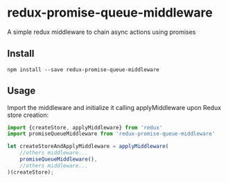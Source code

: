 # redux-promise-queue-middleware
A simple redux middleware to chain async actions using promises
## Install
```
npm install --save redux-promise-queue-middleware
```
## Usage
Import the middleware and initialize it calling applyMiddleware upon Redux store creation:
```js
import {createStore, applyMiddleware} from 'redux'
import promiseQueueMiddleware from 'redux-promise-queue-middleware'

let createStoreAndApplyMiddleware = applyMiddleware(
    //others middleware...
    promiseQueueMiddleware(),
    //others middleware...
)(createStore);
```

